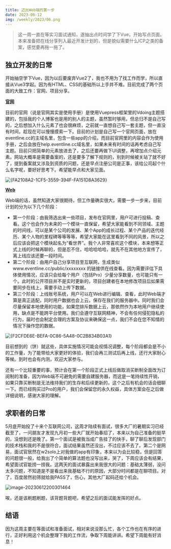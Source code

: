 ```yaml
---
title: 迈出Web端的第一步
date: 2023-06-12
img: /weekly/2023/06.png
---
```


> 这一周一直在等实习面试通知，遂抽出点时间学了下Vue，开始写点页面。本来准备把在线分享列入最近开发计划的，但是貌似需要什么ICP之类的备案，感觉要再拖一拖了。
> 

## 独立开发的日常

开始抽空学下Vue，因为以后要废弃Vue2了，我也不用为了找工作而学，所以直接从Vue3学起。因为有HTML、CSS的基础所以上手并不难。目前完成了两个页面的大致工作：官网、项目分享。

<u>**官网**</u>

目前的官网（说是官网其实是使用手册）是使用Vuepress框架里的Vdoing主题搭建的，包括我的个人博客也是用的别人的主题，虽然暂时够用，但总归不是自己写的，之后想加入什么元素了也会很麻烦，之前就一直想自己写一套主题，但一直没有时间，趁现在可以慢慢摸索一下。目前的计划是自己写一个官网页面，放在eventline.cc的主域名里，包含一些app的介绍，而目前官网里的内容会作为使用手册，之后会放在help.eventline.cc域名里，如果未来有时间的话再考虑自己写主题。目前只把简单的元素放进去了，之后还要再做下UI调整，再增加点介绍元素。网站大概率是需要备案的，还是要多了解下规则的，别到时候被关站了就不好了，提到备案就又涉及到资质的问题，还是早点注册公司是正事，该给公司起个什么名字呢，要好好思考下。希望能早点和大家见面。

![{FA2108A2-1CF5-3559-394F-FA151D8A3629}](https://s2.loli.net/2023/06/12/gONEyV3nxjqkaQb.jpg)

<u>**Web**</u>

Web端的话，虽然知道大家很期待，但工作量确实很大，需要一步一步来，目前计划的分为以下几个阶段：

- 第一个阶段：由我筛选出来一些项目，发布在官网里，用户可进行投稿、查看。这个也会作为未来的一个模块一直保留，希望大家能看到不同领域、主题的时间线，可以是某个公司的发展、某个App的成长过程、某个产品的迭代经历、某个人物的里程碑等等等等，希望大家能在这里看到不同的风景，所以之后应该会把这个模块起名为“看世界”。我个人非常喜欢这个模块，本来想等正式上线的时候再聊的，但是忍不住，哈哈哈哈哈，就先不在其他地方宣传了，离上线应该还要一段时间。
- 第二个阶段：由用户自己分享项目至互联网，生成类似www.eventline.cc/public/xxxxxxxx 的链接供在线查看。因为需要评估下具体使用情况，应该只会给每个用户（包括Pro）少量分享数量，也可能只有一个。此时的公开项目并不是实时更新的，项目创建者在本地修改项目后如果需要同步在线上，需要手动上传下数据。
- 第三个阶段：上线账号系统，用户可以在Web进行编辑、查看，此时Web端才算是真正适配，同时用户数据也会上云，保存在我们的服务器中。同时我们会尽量保留本地使用的功能，如果您排斥数据上云，那依然作为本地用户继续使用，缺点是不能跨平台使用。我们会遵守互联网精神，不会有任何侵犯隐私的行为，届时也会制定合理的方案及协议来确保这一点，我们不会在您不知情的情况下操作您的数据。

![{F2CFDE6E-BEFA-0C86-5A48-0C2B834B03A1}](https://s2.loli.net/2023/06/12/EreWJ9HqxD1gKLa.jpg)

目前想到的（饼）就这些，具体实施情况可能会视情况调整，每个阶段都会是不小的工作量，为了能带给大家更好的体验，我们会再三测试后再上线，还行大家耐心等候。到时也会有内测，欢迎大家参与。

还有一个比较重要的事，预计会在第一个阶段正式上线后做取消买断制全面改为订阅制的准备，因为Web端不可避免的需要自建服务器，而这是一笔持续性开销，如果只靠买断制是无法维持我们的生存和后续更新的，这个之后有机会的话会细聊一下。而已经购买过Pro的用户，我们会保留您的永久权益，具体方案会在之后做详细说明，感谢大家的理解。

## 求职者的日常

5月底开始投了十来个互联网公司，这周才陆续有面试，很多大厂的暑期实习已经截至了，一问朋友才发现九月初一些大厂就开始春招了，本来以为自己准备的挺早的，没想到还是晚了。第一个面试是被我当成广告挂了的快手，聊了聊后发现部门的技术栈和我的不是很符合，面试结果虽然还没出，不过应该不去了。第二个是网易，面试官居然在w2solo上对我做的app有印象，本来以为会比较稳，但是回答的问题很一般，给我出了个简单的算法题也没写出来，哭了，下周应该会有结果，希望面试官能捞一捞我。这两天的面试暴露出来我很大的问题：基础太薄弱，没问太多问题，不知道是不是看出来我基础不行的原因，大部分时间都是在聊项目。对了，百度居然初筛就给我PASS了，伤心，其他大厂起码还给个机会。

![image-20230612200301464](https://s2.loli.net/2023/06/12/oYALbfGTeX2mluw.png)

唉，还是该刷题刷题，该背题背题吧，希望之后的面试能发挥的好点。

## 结语

因为这周主要在等面试和准备面试，相对来说没那么忙，各个工作也在有序的进行，正好利用这个机会整理下我的工作流，争取下周能讲讲。希望下周能有好消息！